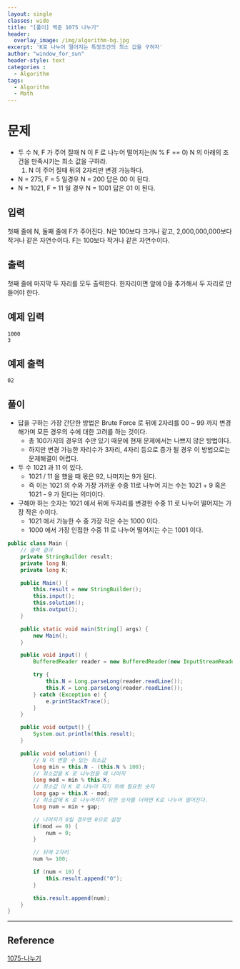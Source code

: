 ```yaml
--- 
layout: single
classes: wide
title: "[풀이] 백준 1075 나누기"
header:
  overlay_image: /img/algorithm-bg.jpg
excerpt: 'K로 나누어 떨어지는 특정조건의 최소 값을 구하자'
author: "window_for_sun"
header-style: text
categories :
  - Algorithm
tags:
  - Algorithm
  - Math
---  
```


# 문제
- 두 수 N, F 가 주어 질때 N 이 F 로 나누어 떨어지는(N % F == 0) N 의 아래의 조건을 만족시키는 최소 값을 구하라.
	1. N 이 주어 질때 뒤의 2자리만 변경 가능하다.
- N = 275, F = 5 일경우 N = 200 답은 00 이 된다.
- N = 1021, F = 11 일 경우 N = 1001 답은 01 이 된다.

## 입력
첫째 줄에 N, 둘째 줄에 F가 주어진다. N은 100보다 크거나 같고, 2,000,000,000보다 작거나 같은 자연수이다. F는 100보다 작거나 같은 자연수이다.

## 출력
첫째 줄에 마지막 두 자리를 모두 출력한다. 한자리이면 앞에 0을 추가해서 두 자리로 만들어야 한다.

## 예제 입력

```
1000
3
```  

## 예제 출력

```
02
```  

## 풀이
- 답을 구하는 가장 간단한 방법은 Brute Force 로 뒤에 2자리를 00 ~ 99 까지 변경해가며 모든 경우의 수에 대한 고려를 하는 것이다.
	- 총 100가지의 경우의 수만 있기 때문에 현재 문제에서는 나쁘지 않은 방법이다.
	- 하지만 변경 가능한 자리수가 3자리, 4자리 등으로 증가 될 경우 이 방법으로는 문제해결이 어렵다.
- 두 수 1021 과 11 이 있다.
	- 1021 / 11 을 했을 때 몫은 92, 나머지는 9가 된다.
	- 즉 이는 1021 의 수와 가장 가까운 수중 11로 나누어 지는 수는 1021 + 9 혹은 1021 - 9 가 된다는 의미이다.
- 구해야 하는 숫자는 1021 에서 뒤에 두자리를 변경한 수중 11 로 나누어 떨어지는 가장 작은 수이다.
	- 1021 에서 가능한 수 중 가장 작은 수는 1000 이다.
	- 1000 에서 가장 인접한 수중 11 로 나누어 떨어지는 수는 1001 이다.

```java
public class Main {
    // 출력 결과
    private StringBuilder result;
    private long N;
    private long K;

    public Main() {
        this.result = new StringBuilder();
        this.input();
        this.solution();
        this.output();
    }

    public static void main(String[] args) {
        new Main();
    }

    public void input() {
        BufferedReader reader = new BufferedReader(new InputStreamReader(System.in));

        try {
            this.N = Long.parseLong(reader.readLine());
            this.K = Long.parseLong(reader.readLine());
        } catch (Exception e) {
            e.printStackTrace();
        }
    }

    public void output() {
        System.out.println(this.result);
    }

    public void solution() {
        // N 이 변할 수 있는 최소값
        long min = this.N - (this.N % 100);
        // 최소값을 K 로 나누었을 때 나머지
        long mod = min % this.K;
        // 최소값 이 K 로 나누어 지기 위해 필요한 숫자
        long gap = this.K - mod;
        // 최소값에 K 로 나누어지기 위한 숫자를 더하면 K로 나누어 떨어진다.
        long num = min + gap;

        // 나머지가 0일 경우엔 0으로 설정
        if(mod == 0) {
            num = 0;
        }

        // 뒤에 2자리
        num %= 100;

        if (num < 10) {
            this.result.append("0");
        }

        this.result.append(num);
    }
}
```  

---
## Reference
[1075-나누기](https://www.acmicpc.net/problem/1075)  
